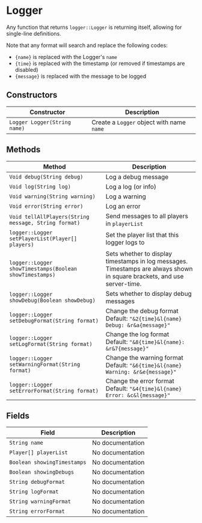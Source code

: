 
# Logger
Any function that returns `logger::Logger` is returning itself, allowing for single-line definitions.

Note that any format will search and replace the following codes:

- `{name}` is replaced with the Logger's `name`
- `{time}` is replaced with the timestamp (or removed if timestamps are disabled)
- `{message}` is replaced with the message to be logged

## Constructors
| Constructor  | Description              |
| ------------ | ------------------------ |
| `Logger Logger(String name)` | Create a `Logger` object with name `name` |

## Methods
| Method                                                  | Description                                                                         |
| ------------------------------------------------------- | ----------------------------------------------------------------------------------- |
| `Void debug(String debug)` | Log a debug message |
| `Void log(String log)` | Log a log (or info) |
| `Void warning(String warning)` | Log a warning |
| `Void error(String error)` | Log an error |
| <!-- minrdocs:internal --> `Void tellAllPlayers(String message, String format)` | Send messages to all players in `playerList` |
| `logger::Logger setPlayerList(Player[] players)` | Set the player list that this logger logs to |
| `logger::Logger showTimestamps(Boolean showTimestamps)` | Sets whether to display timestamps in log messages. <br/> Timestamps are always shown in square brackets, and use server-time. |
| `logger::Logger showDebug(Boolean showDebug)` | Sets whether to display debug messages |
| `logger::Logger setDebugFormat(String format)` | Change the debug format <br/> Default: `"&2{time}&l{name} Debug: &r&a{message}"` |
| `logger::Logger setLogFormat(String format)` | Change the log format <br/> Default: `"&8{time}&l{name}: &r&7{message}"` |
| `logger::Logger setWarningFormat(String format)` | Change the warning format <br/> Default: `"&6{time}&l{name} Warning: &r&e{message}"` |
| `logger::Logger setErrorFormat(String format)` | Change the error format <br/> Default: `"&4{time}&l{name} Error: &c&l{message}"` |

## Fields
| Field                                                  | Description                                                                                       |
| ------------------------------------------------------ | ------------------------------------------------------------------------------------------------- |
| `String name` | No documentation |
| `Player[] playerList` | No documentation |
| `Boolean showingTimestamps` | No documentation |
| `Boolean showingDebugs` | No documentation |
| `String debugFormat` | No documentation |
| `String logFormat` | No documentation |
| `String warningFormat` | No documentation |
| `String errorFormat` | No documentation |
